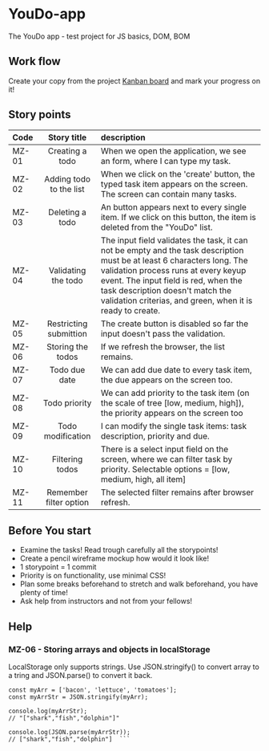 # YouDo-app
The YouDo app - test project for JS basics, DOM, BOM

## Work flow
Create your copy from the project <a href="https://jamboard.google.com/d/1hzc1YTasUJAWPheYo_j9iUdnOQjgG-o9ivvbT8SdDXU/edit?usp=sharing" target="_blank">Kanban board</a> and mark your progress on it!

## Story points

| Code       | Story title | description     |
| :---       |    :----:   | :---          |
| MZ-01      | Creating a todo       |When we open the application, we see an form, where I can type my task.   |
| MZ-02      | Adding todo to the list        | When we click on the 'create' button, the typed task item appears on the screen. The screen can contain many tasks.   |
| MZ-03      | Deleting a todo | An button appears next to every single item. If we click on this button, the item is deleted from the "YouDo" list. |
| MZ-04    | Validating the todo | The input field validates the task, it can not be empty and the task description must be at least 6 characters long. The validation process runs at every keyup event. The input field is red, when the task description doesn't match the validation criterias, and green, when it is ready to create. |
| MZ-05    | Restricting submittion  | The create button is disabled so far the input doesn't pass the validation.  |
| MZ-06    | Storing the todos | If we refresh the browser, the list remains. |
| MZ-07    | Todo due date | We can add due date to every task item, the due appears on the screen too. |
| MZ-08    | Todo priority | We can add priority to the task item (on the scale of tree [low, medium, high]), the priority appears on the screen too |
| MZ-09    |Todo modification | I can modify the single task items: task description, priority and due. |
| MZ-10    | Filtering todos |There is a select input field on the screen, where we can filter task by priority. Selectable options = [low, medium, high, all item] |
| MZ-11    |  Remember filter option |The selected filter remains after browser refresh. |



## Before You start

- Examine the tasks! Read trough carefully all the storypoints!
- Create a pencil wireframe mockup how would it look like!
- 1 storypoint = 1 commit
- Priority is on functionality, use minimal CSS! 
- Plan some breaks beforehand to stretch and walk beforehand, you have plenty of time!
- Ask help from instructors and not from your fellows! 


## Help
### MZ-06 - Storing arrays and objects in localStorage
LocalStorage only supports strings. Use JSON.stringify() to convert array to a tring and JSON.parse() to convert it back. 
```   
const myArr = ['bacon', 'lettuce', 'tomatoes'];
const myArrStr = JSON.stringify(myArr); 

console.log(myArrStr);
// "["shark","fish","dolphin"]"

console.log(JSON.parse(myArrStr));
// ["shark","fish","dolphin"]  ``` 


